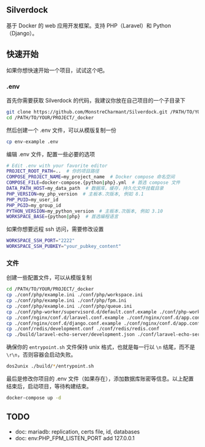 ## Silverdock
基于 Docker 的 web 应用开发框架。支持 PHP（Laravel）和 Python（Django）。

## 快速开始
如果你想快速开始一个项目，试试这个吧。

### .env
首先你需要获取 Silverdock 的代码，我建议你放在自己项目的一个子目录下
```bash
git clone https://github.com/MonstreCharmant/Silverdock.git /PATH/TO/YOUR/PROJECT/_docker
cd /PATH/TO/YOUR/PROJECT/_docker
```

然后创建一个 .env 文件，可以从模版复制一份
```bash
cp env-example .env
```

编辑 .env 文件，配置一些必要的选项
```bash
# Edit .env with your favorite editor
PROJECT_ROOT_PATH=..  # 你的项目路径
COMPOSE_PROJECT_NAME=my_project_name  # Docker compose 命名空间
COMPOSE_FILE=docker-compose.{python|php}.yml  # 首选 compose 文件
DATA_PATH_HOST=my_data_path  # 数据库，缓存，持久化文件挂载目录
PHP_VERSION=my_php_version  # 主板本.次版本, 例如 8.1
PHP_PUID=my_user_id
PHP_PGID=my_group_id
PYTHON_VERSION=my_python_version  # 主板本.次版本, 例如 3.10
WORKSPACE_BASE={python|php}  # 首选编程语言
```

如果你想要远程 ssh 访问，需要修改设置
```bash
WORKSPACE_SSH_PORT="2222"
WORKSPACE_SSH_PUBKEY="your_pubkey_content"
```

### 文件

创建一些配置文件，可以从模版复制
```bash
cd /PATH/TO/YOUR/PROJECT/_docker
cp ./conf/php/example.ini ./conf/php/workspace.ini
cp ./conf/php/example.ini ./conf/php/fpm.ini
cp ./conf/php/example.ini ./conf/php/queue.ini
cp ./conf/php-worker/supervisord.d/default.conf.example ./conf/php-worker/supervisord.d/default.conf
cp ./conf/nginx/conf.d/laravel.conf.example ./conf/nginx/conf.d/app.conf  # 如果你的项目是基于 php
cp ./conf/nginx/conf.d/django.conf.example ./conf/nginx/conf.d/app.conf  # 如果你的项目是基于 python
cp ./conf/redis/development.conf ./conf/redis/redis.conf
cp ./build/laravel-echo-server/development.json ./conf/laravel-echo-server/laravel-echo-server.json
```

确保你的 `entrypoint.sh` 文件保持 unix 格式，也就是每一行以 `\n` 结尾，而不是 `\r\n`，否则容器会启动失败。

```bash
dos2unix ./build/*/entrypoint.sh
```

最后是修改你项目的 .env 文件（如果存在），添加数据库账密等信息。以上配置结束后，启动项目，等待构建结束。
```bash
docker-compose up -d
```

## TODO

- doc: mariadb: replication, certs file, id, databases
- doc: env:PHP_FPM_LISTEN_PORT add 127.0.0.1
